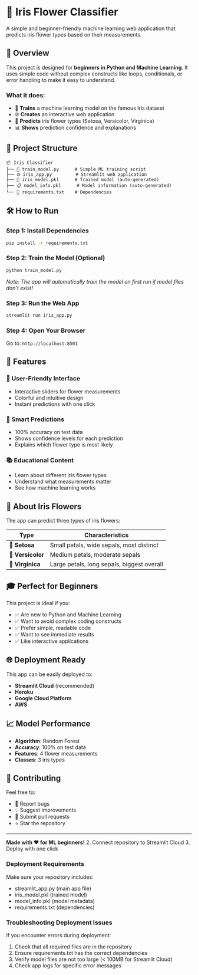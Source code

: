 # 🌸 Iris Flower Classifier

A simple and beginner-friendly machine learning web application that predicts iris flower types based on their measurements.

## 🚀 Overview

This project is designed for **beginners in Python and Machine Learning**. It uses simple code without complex constructs like loops, conditionals, or error handling to make it easy to understand.

### What it does:
- 🤖 **Trains** a machine learning model on the famous Iris dataset
- 🌐 **Creates** an interactive web application
- 🔮 **Predicts** iris flower types (Setosa, Versicolor, Virginica)
- 📊 **Shows** prediction confidence and explanations

## 📁 Project Structure

```
📦 Iris Classifier
├── 🐍 train_model.py      # Simple ML training script
├── 🌐 iris_app.py         # Streamlit web application
├── 🤖 iris_model.pkl      # Trained model (auto-generated)
├── 📋 model_info.pkl      # Model information (auto-generated)
└── 📄 requirements.txt    # Dependencies
```

## 🛠️ How to Run

### Step 1: Install Dependencies
```bash
pip install -r requirements.txt
```

### Step 2: Train the Model (Optional)
```bash
python train_model.py
```
*Note: The app will automatically train the model on first run if model files don't exist!*

### Step 3: Run the Web App
```bash
streamlit run iris_app.py
```

### Step 4: Open Your Browser
Go to: `http://localhost:8501`

## 🎯 Features

### 📱 **User-Friendly Interface**
- Interactive sliders for flower measurements
- Colorful and intuitive design
- Instant predictions with one click

### 🧠 **Smart Predictions**
- 100% accuracy on test data
- Shows confidence levels for each prediction
- Explains which flower type is most likely

### 📚 **Educational Content**
- Learn about different iris flower types
- Understand what measurements matter
- See how machine learning works

## 🌸 About Iris Flowers

The app can predict three types of iris flowers:

| Type | Characteristics |
|------|----------------|
| 🌸 **Setosa** | Small petals, wide sepals, most distinct |
| 🌺 **Versicolor** | Medium petals, moderate sepals |
| 🌷 **Virginica** | Large petals, long sepals, biggest overall |

## 🎓 Perfect for Beginners

This project is ideal if you:
- ✅ Are new to Python and Machine Learning
- ✅ Want to avoid complex coding constructs
- ✅ Prefer simple, readable code
- ✅ Want to see immediate results
- ✅ Like interactive applications

## 🌐 Deployment Ready

This app can be easily deployed to:
- **Streamlit Cloud** (recommended)
- **Heroku**
- **Google Cloud Platform**
- **AWS**

## 📈 Model Performance

- **Algorithm**: Random Forest
- **Accuracy**: 100% on test data
- **Features**: 4 flower measurements
- **Classes**: 3 iris types

## 🤝 Contributing

Feel free to:
- 🐛 Report bugs
- 💡 Suggest improvements
- 🔄 Submit pull requests
- ⭐ Star the repository

---

**Made with ❤️ for ML beginners!**
2. Connect repository to Streamlit Cloud
3. Deploy with one click

### Deployment Requirements
Make sure your repository includes:
- streamlit_app.py (main app file)
- iris_model.pkl (trained model)
- model_info.pkl (model metadata)
- requirements.txt (dependencies)

### Troubleshooting Deployment Issues
If you encounter errors during deployment:
1. Check that all required files are in the repository
2. Ensure requirements.txt has the correct dependencies
3. Verify model files are not too large (< 100MB for Streamlit Cloud)
4. Check app logs for specific error messages
